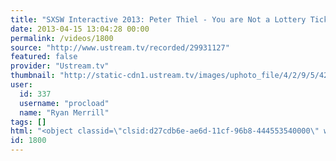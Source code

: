 ```yaml
---
title: "SXSW Interactive 2013: Peter Thiel - You are Not a Lottery Ticket"
date: 2013-04-15 13:04:28 00:00
permalink: /videos/1800
source: "http://www.ustream.tv/recorded/29931127"
featured: false
provider: "Ustream.tv"
thumbnail: "http://static-cdn1.ustream.tv/images/uphoto_file/4/2/9/5/42951/th/smalls2_120_42951_channelicon_1362106322.jpg"
user:
  id: 337
  username: "procload"
  name: "Ryan Merrill"
tags: []
html: "<object classid=\"clsid:d27cdb6e-ae6d-11cf-96b8-444553540000\" width=\"480\" height=\"296\" id=\"utv274065\" name=\"utv_n_51559\"><param name=\"wmode\" value=\"transparent\"><param name=\"flashvars\" value=\"loc=%2F&amp;autoplay=false&amp;vid=29931127\"><param name=\"wmode\" value=\"opaque\"><param name=\"allowfullscreen\" value=\"true\"><param name=\"allowscriptaccess\" value=\"always\"><param name=\"src\" value=\"http://www.ustream.tv/flash/viewer.swf\"><embed flashvars=\"loc=%2F&amp;autoplay=false&amp;vid=29931127\" width=\"480\" height=\"296\" wmode=\"transparent\" allowfullscreen=\"true\" allowscriptaccess=\"always\" id=\"utv274065\" name=\"utv_n_51559\" src=\"http://www.ustream.tv/flash/viewer.swf\" type=\"application/x-shockwave-flash\"></embed></object>"
id: 1800
---
```


